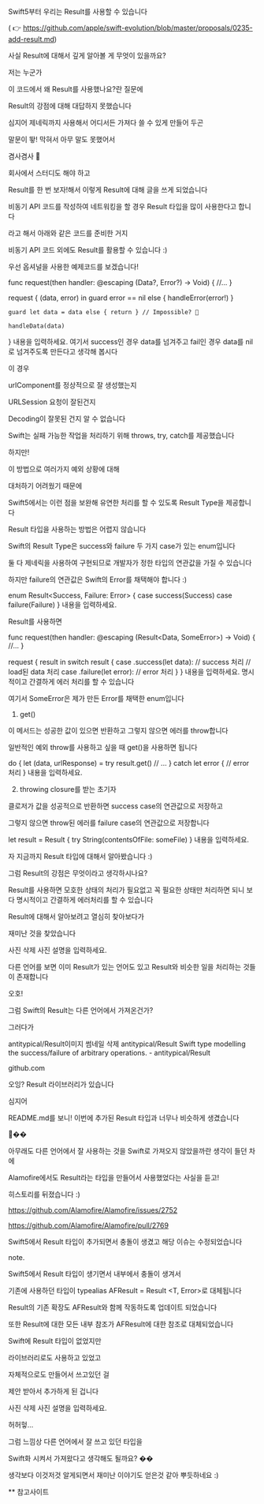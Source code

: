
Swift5부터 우리는 Result를 사용할 수 있습니다

( 👉 https://github.com/apple/swift-evolution/blob/master/proposals/0235-add-result.md)


사실 Result에 대해서 깊게 알아볼 게 무엇이 있을까요?


저는 누군가

이 코드에서 왜 Result를 사용했나요?란 질문에

Result의 강점에 대해 대답하지 못했습니다

심지어 제네릭까지 사용해서 어디서든 가져다 쓸 수 있게 만들어 두곤

말문이 뙇! 막혀서 아무 말도 못했어서


겸사겸사 👀


회사에서 스터디도 해야 하고

Result를 한 번 보자!해서 이렇게 Result에 대해 글을 쓰게 되었습니다



비동기 API 코드를 작성하여 네트워킹을 할 경우 Result 타입을 많이 사용한다고 합니다


라고 해서 아래와 같은 코드를 준비한 거지

비동기 API 코드 외에도 Result를 활용할 수 있습니다 :)


우선 옵셔널을 사용한 예제코드를 보겠습니다!


func request(then handler: @escaping (Data?, Error?) -> Void) {
    //...
}

request { (data, error) in
    guard error == nil else { handleError(error!) }
    
    guard let data = data else { return } // Impossible? 🤔
    
    handleData(data)
}
내용을 입력하세요.
여기서 success인 경우 data를 넘겨주고 fail인 경우 data를 nil로 넘겨주도록 만든다고 생각해 봅시다


이 경우

urlComponent를 정상적으로 잘 생성했는지

URLSession 요청이 잘된건지

Decoding이 잘못된 건지 알 수 없습니다



Swift는 실패 가능한 작업을 처리하기 위해 throws, try, catch를 제공했습니다

하지만!

이 방법으로 여러가지 예외 상황에 대해

대처하기 어려웠기 때문에

Swift5에서는 이런 점을 보완해 유연한 처리를 할 수 있도록 Result Type을 제공합니다


Result 타입을 사용하는 방법은 어렵지 않습니다


Swift의 Result Type은 success와 failure 두 가지 case가 있는 enum입니다

둘 다 제네릭을 사용하여 구현되므로 개발자가 정한 타입의 연관값을 가질 수 있습니다

하지만 failure의 연관값은 Swift의 Error를 채택해야 합니다 :)


enum Result<Success, Failure: Error> { 
	case success(Success) 
	case failure(Failure)
}
내용을 입력하세요.

Result를 사용하면


func request(then handler: @escaping (Result<Data, SomeError>) -> Void) {
    //...
}

request { result in
    switch result {
    case .success(let data):
        // success 처리
        // load된 data 처리
    case .failure(let error):
        // error 처리
    }
}
내용을 입력하세요.
명시적이고 간결하게 에러 처리를 할 수 있습니다

여기서 SomeError은 제가 만든 Error를 채택한 enum입니다


1. get()

이 메서드는 성공한 값이 있으면 반환하고 그렇지 않으면 에러를 throw합니다

일반적인 예외 throw를 사용하고 싶을 때 get()을 사용하면 됩니다


do {
    let (data, urlResponse) = try result.get()
		// ...
} catch let error {
    // error 처리
}
내용을 입력하세요.

2. throwing closure를 받는 초기자

클로저가 값을 성공적으로 반환하면 success case의 연관값으로 저장하고

그렇지 않으면 throw된 에러를 failure case의 연관값으로 저장합니다


let result = Result { try String(contentsOfFile: someFile) }
내용을 입력하세요.

자 지금까지 Result 타입에 대해서 알아봤습니다 :)

그럼 Result의 강점은 무엇이라고 생각하시나요?


Result를 사용하면 모호한 상태의 처리가 필요없고 꼭 필요한 상태만 처리하면 되니 보다 명시적이고 간결하게 에러처리를 할 수 있습니다



Result에 대해서 알아보려고 열심히 찾아보다가

재미난 것을 찾았습니다




사진 삭제
사진 설명을 입력하세요.

다른 언어를 보면 이미 Result가 있는 언어도 있고 Result와 비슷한 일을 처리하는 것들이 존재합니다

오호!



그럼 Swift의 Result는 다른 언어에서 가져온건가?




그러다가


antitypical/Result이미지 썸네일 삭제
antitypical/Result
Swift type modelling the success/failure of arbitrary operations. - antitypical/Result

github.com

오잉? Result 라이브러리가 있습니다

심지어

README.md를 보니! 이번에 추가된 Result 타입과 너무나 비슷하게 생겼습니다


👀��


아무래도 다른 언어에서 잘 사용하는 것을 Swift로 가져오지 않았을까란 생각이 들던 차에


Alamofire에서도 Result라는 타입을 만들어서 사용했었다는 사실을 듣고!

히스토리를 뒤졌습니다 :)


https://github.com/Alamofire/Alamofire/issues/2752

https://github.com/Alamofire/Alamofire/pull/2769


Swift5에서 Result 타입이 추가되면서 충돌이 생겼고 해당 이슈는 수정되었습니다


note.

Swift5에서 Result 타입이 생기면서 내부에서 충돌이 생겨서

기존에 사용하던 타입이 typealias AFResult <T> = Result <T, Error>로 대체됩니다

Result의 기존 확장도 AFResult와 함께 작동하도록 업데이트 되었습니다

또한 Result에 대한 모든 내부 참조가 AFResult에 대한 참조로 대체되었습니다




Swift에 Result 타입이 없었지만

라이브러리로도 사용하고 있었고

자체적으로도 만들어서 쓰고있던 걸

제안 받아서 추가하게 된 겁니다




사진 삭제
사진 설명을 입력하세요.


허허헣...

그럼 느낌상 다른 언어에서 잘 쓰고 있던 타입을

Swift화 시켜서 가져왔다고 생각해도 될까요? ��



생각보다 이것저것 알게되면서 재미난 이야기도 얻은것 같아 뿌듯하네요 :)




** 참고사이트

